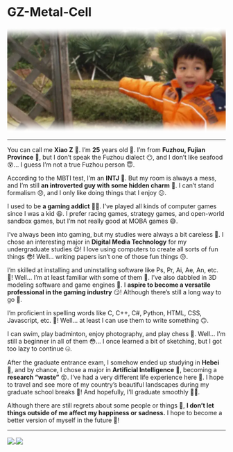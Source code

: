<!--
**GZ-Metal-Cell/GZ-Metal-Cell** is a ✨ _special_ ✨ repository because its `README.md` (this file) appears on your GitHub profile.

Here are some ideas to get you started:

- 🔭 I’m currently working on ...
- 🌱 I’m currently learning ...
- 👯 I’m looking to collaborate on ...
- 🤔 I’m looking for help with ...
- 💬 Ask me about ...
- 📫 How to reach me: ...
- 😄 Pronouns: ...
- ⚡ Fun fact: ...
-->

# GZ-Metal-Cell

<center><img src="photo.png" /></center>

---

You can call me **Xiao Z** 🤗. I’m **25** years old 🫣. I’m from **Fuzhou, Fujian Province** 😬, but I don’t speak the Fuzhou dialect 😶, and I don’t like seafood 😵... I guess I’m not a true Fuzhou person 😇.

According to the MBTI test, I’m an **INTJ** 🤔. But my room is always a mess, and I’m still **an introverted guy with some hidden charm** 🤤. I can’t stand formalism 😠, and I only like doing things that I enjoy 😕.

I used to be **a gaming addict** 😮‍💨. I’ve played all kinds of computer games since I was a kid 😆. I prefer racing games, strategy games, and open-world sandbox games, but I’m not really good at MOBA games 😅.

I’ve always been into gaming, but my studies were always a bit careless 🥱. I chose an interesting major in **Digital Media Technology** for my undergraduate studies 😍! I love using computers to create all sorts of fun things 😎! Well... writing papers isn’t one of those fun things 😒.

I’m skilled at installing and uninstalling software like Ps, Pr, Ai, Ae, An, etc. 🤪! Well... I’m at least familiar with some of them 🧐. I’ve also dabbled in 3D modeling software and game engines 🫢. I **aspire to become a versatile professional in the gaming industry** 😏! Although there’s still a long way to go 🥴.

I’m proficient in spelling words like C, C++, C#, Python, HTML, CSS, Javascript, etc. 🤠! Well... at least I can use them to write something 🙃.

I can swim, play badminton, enjoy photography, and play chess 🥸. Well... I’m still a beginner in all of them 😳... I once learned a bit of sketching, but I got too lazy to continue 🤐.

After the graduate entrance exam, I somehow ended up studying in **Hebei** 🤨, and by chance, I chose a major in **Artificial Intelligence** 🤫, becoming a **research “waste”** 😵. I’ve had a very different life experience here 🤧. I hope to travel and see more of my country’s beautiful landscapes during my graduate school breaks 🥳! And hopefully, I’ll graduate smoothly 😵‍💫.

Although there are still regrets about some people or things 🫤, **I don’t let things outside of me affect my happiness or sadness.** I hope to become a better version of myself in the future 🫡!

---

<a href="https://github.com/anuraghazra/github-readme-stats">
  <img align="center" src="https://github-readme-stats.vercel.app/api?username=GZ-Metal-Cell&show_icons=true&theme=radical" />
</a>
<a href="https://github.com/anuraghazra/convoychat">
  <img align="center" src="https://github-readme-stats.vercel.app/api/top-langs/?username=GZ-Metal-Cell&theme=radical" />
</a>
